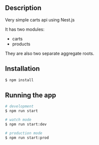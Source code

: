 
## Description

Very simple carts api using Nest.js

It has two modules:
- carts
- products

They are also two separate aggregate roots.


## Installation

```bash
$ npm install
```

## Running the app

```bash
# development
$ npm run start

# watch mode
$ npm run start:dev

# production mode
$ npm run start:prod
```
